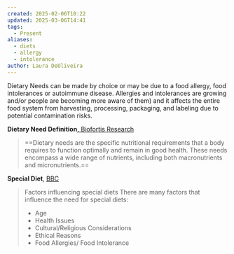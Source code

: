 ```yaml
---
created: 2025-02-06T10:22
updated: 2025-03-06T14:41
tags:
  - Present
aliases:
  - diets
  - allergy
  - intolerance
author: Laura DeOliveira
---
```

Dietary Needs can be made by choice or may be due to a food allergy, food intolerances or autoimmune disease. Allergies and intolerances are growing and/or people are becoming more aware of them) and it affects the entire food system from harvesting, processing, packaging, and labeling due to potential contamination risks.

**Dietary Need Definition,**[ Biofortis Research](https://biofortisresearch.com/what-are-dietary-needs/#:~:text=Posted%20on%3A%20September%2012th%2C%202023,including%20both%20macronutrients%20and%20micronutrients.)
> ==Dietary needs are the specific nutritional requirements that a body requires to function optimally and remain in good health. These needs encompass a wide range of nutrients, including both macronutrients and micronutrients.==

**Special Diet**, [BBC](https://www.bbc.co.uk/bitesize/guides/zdr8y9q/revision/2)
> Factors influencing special diets
> There are many factors that influence the need for special diets:
> - Age
> - Health Issues 
> - Cultural/Religious Considerations 
> - Ethical Reasons
> - Food Allergies/ Food Intolerance 

